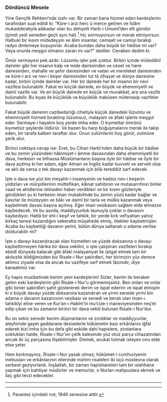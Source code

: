 ### Dördüncü Mesele
Yine Gençlik Rehberi’nde izahı var. Bir zaman bana hizmet eden kardeşlerim tarafından sual edildi ki: “Küre-i arzı herc ü merce getiren ve İslâm mukadderatıyla alâkadar olan bu dehşetli Harb-i Umumî’den elli gündür (şimdi yedi seneden geçti aynı hal) [^Hâşiye1] hiç sormuyorsun ve merak etmiyorsun. Halbuki bir kısım mütedeyyin ve âlim insanlar, cemaati ve camiyi bırakıp radyo dinlemeye koşuyorlar. Acaba bundan daha büyük bir hâdise mi var? Veya onunla meşgul olmanın zararı mı var?” dediler. Cevaben dedim ki:

Ömür sermayesi pek azdır. Lüzumlu işler pek çoktur. Birbiri içinde mütedâhil daireler gibi her insanın kalp ve mide dairesinden ve ceset ve hane dairesinden, mahalle ve şehir dairesinden ve vatan ve memleket dairesinden ve küre-i arz ve nev-i beşer dairesinden tut tâ zîhayat ve dünya dairesine kadar, birbiri içinde daireler var. Her bir dairede her bir insanın bir nevi vazifesi bulunabilir. Fakat en küçük dairede, en büyük ve ehemmiyetli ve daimî vazife var. Ve en büyük dairede en küçük ve muvakkat, ara sıra vazife bulunabilir. Bu kıyas ile küçüklük ve büyüklük makûsen mütenasip vazifeler bulunabilir.

Fakat büyük dairenin cazibedarlığı cihetiyle küçük dairedeki lüzumlu ve ehemmiyetli hizmeti bıraktırıp lüzumsuz, malayani ve âfakî işlerle meşgul eder. Sermaye-i hayatını boş yerde imha eder. O kıymettar ömrünü kıymetsiz şeylerde öldürür. Ve bazen bu harp boğuşmalarını merak ile takip eden, bir tarafa kalben taraftar olur. Onun zulümlerini hoş görür, zulmüne şerik olur.

Birinci noktaya cevap ise: Evet, bu Cihan Harbi’nden daha büyük bir hâdise ve bu zemin yüzündeki hâkimiyet-i âmme davasından daha ehemmiyetli bir dava, herkesin ve bilhassa Müslümanların başına öyle bir hâdise ve öyle bir dava açılmış ki her adam, eğer Alman ve İngiliz kadar kuvveti ve serveti olsa ve aklı da varsa o tek davayı kazanmak için bilâ-tereddüt sarf edecek.

İşte o dava ise yüz bin meşahir-i insaniyenin ve hadsiz nev-i beşerin yıldızları ve mürşidlerinin müttefikan, kâinat sahibinin ve mutasarrıfının binler vaad ve ahidlerine istinaden haber verdikleri ve bir kısmı gözleriyle gördükleri şu ki herkesin iman mukabilinde bu zemin yüzü kadar bağlar ve kasırlar ile müzeyyen ve bâki ve daimî bir tarla ve mülkü kazanmak veya kaybetmek davası başına açılmış. Eğer iman vesikasını sağlam elde etmezse kaybedecek. Ve bu asırda, maddiyyunluk taunuyla çoklar o davasını kaybediyor. Hattâ bir ehl-i keşif ve tahkik, bir yerde kırk vefiyattan yalnız birkaç tanesi kazandığını sekeratta müşahede etmiş, ötekiler kaybetmişler. Acaba bu kaybettiği davanın yerini, bütün dünya saltanatı o adama verilse doldurabilir mi?

İşte o davayı kazandıracak olan hizmetleri ve yüzde doksanına o davayı kaybettirmeyen hârika bir dava vekilini, o işte çalıştıran vazifeleri bırakıp ebedî dünyada kalacak gibi âfakî malayaniyat ile iştigal etmek tam bir akılsızlık bildiğimizden biz Risale-i Nur şakirdleri, her birimizin yüz derece aklımız ziyade olsa da ancak bu vazifeye sarf etmek lâzımdır, diye kanaatimiz var.

Ey hapis musibetinde benim yeni kardeşlerim! Sizler, benim ile beraber gelen eski kardeşlerim gibi Risale-i Nur’u görmemişsiniz. Ben onları ve onlar gibi binler şakirdleri şahit göstererek derim ve ispat ederim ve ispat etmişim ki o büyük davayı yüzde doksanına kazandıran ve yirmi senede yirmi bin adama o davanın kazancının vesikası ve senedi ve beratı olan iman-ı tahkikîyi eline veren ve Kur’an-ı Hakîm’in mu’cize-i maneviyesinden neş’et edip çıkan ve bu zamanın birinci bir dava vekili bulunan Risale-i Nur’dur.

Bu on sekiz senedir benim düşmanlarım ve zındıklar ve maddiyyunlar, aleyhimde gayet gaddarane desiselerle hükûmetin bazı erkânlarını iğfal ederek bizi imha için bu defa gibi eskide dahi hapislere, zindanlara soktukları halde, Risale-i Nur’un çelik kalesinde yüz otuz parça cihazatından ancak iki üç parçasına ilişebilmişler. Demek, avukat tutmak isteyen onu elde etse yeter.

Hem korkmayınız, Risale-i Nur yasak olmaz; hükûmet-i cumhuriyenin mebusları ve erkânlarının ellerinde mühim risaleleri iki üçü müstesna olarak serbest geziyorlardı. İnşâallah, bir zaman hapishaneleri tam bir ıslahhane yapmak için bahtiyar müdürler ve memurlar, o Nurları mahpuslara ekmek ve ilaç gibi tevzi edecekler.

***

[^Hâşiye1]: Parantez içindeki not, 1946 senesine aittir.

